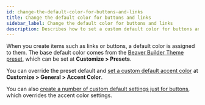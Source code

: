 ```yaml
---
id: change-the-default-color-for-buttons-and-links
title: Change the default color for buttons and links
sidebar_label: Change the default color for buttons and links
description: Describes how to set a custom default color for buttons and links in the Beaver Builder Theme, which applies to Beaver Builder layouts.
---
```


When you create items such as links or buttons, a default color is assigned to them. The base default color comes from the [Beaver Builder Theme preset](/bb-theme/customizer-settings/presets.md), which can be set at **Customize > Presets**.

You can override the preset default and [set a custom default accent color](/bb-theme/customizer-settings/general.md/#accent-color) at **Customize > General > Accent Color**.

You can also [create a number of custom default settings just for buttons](/bb-theme/defaults-for-styles/links/set-global-default-button-styles.md), which overrides the accent color settings.
